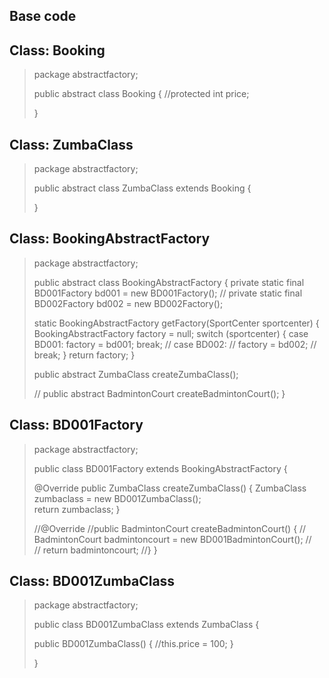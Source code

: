 ## Base code

## Class: Booking
>package abstractfactory;
>
>public abstract class Booking {
>	//protected int price;
>
>}

## Class: ZumbaClass
>package abstractfactory;
>
>public abstract class ZumbaClass extends Booking {
>	
>}


## Class: BookingAbstractFactory
>package abstractfactory;
>
>public abstract class BookingAbstractFactory {
>	 private static final BD001Factory bd001 = new BD001Factory();
>	 // private static final BD002Factory bd002 = new BD002Factory();
> 
>	 static BookingAbstractFactory getFactory(SportCenter sportcenter) {
>        BookingAbstractFactory factory = null;
>        switch (sportcenter) {
>            case BD001:
>                factory = bd001;
>                break;
>           // case BD002:
>           //     factory = bd002;
>           //     break;
>        }
>        return factory;
>    }
>
>    public abstract ZumbaClass createZumbaClass();
>
>    // public abstract BadmintonCourt createBadmintonCourt();
>}

## Class: BD001Factory
>package abstractfactory;
>
>public class BD001Factory extends BookingAbstractFactory {
>
>	@Override
>	public ZumbaClass createZumbaClass() {
>		ZumbaClass zumbaclass = new BD001ZumbaClass();		
>		return zumbaclass;
>	}
>
>	//@Override
>	//public BadmintonCourt createBadmintonCourt() {
>	//	BadmintonCourt badmintoncourt = new BD001BadmintonCourt();
>	//	
>	//	return badmintoncourt;
>	//}
>}

## Class: BD001ZumbaClass
>package abstractfactory;
>
>public class BD001ZumbaClass extends ZumbaClass {
>	
>	public BD001ZumbaClass() {
>		//this.price = 100;
>	}
>
>}

